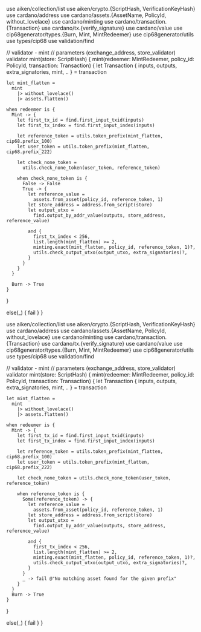 use aiken/collection/list
use aiken/crypto.{ScriptHash, VerificationKeyHash}
use cardano/address
use cardano/assets.{AssetName, PolicyId, without_lovelace}
use cardano/minting
use cardano/transaction.{Transaction}
use cardano/tx.{verify_signature}
use cardano/value
use cip68generator/types.{Burn, Mint, MintRedeemer}
use cip68generator/utils
use types/cip68
use validation/find

// validator - mint
// parameters (exchange_address, store_validator)
validator mint(store: ScriptHash) {
mint(redeemer: MintRedeemer, policy_id: PolicyId, transaction: Transaction) {
let Transaction { inputs, outputs, extra_signatories, mint, .. } =
transaction

    let mint_flatten =
      mint
        |> without_lovelace()
        |> assets.flatten()

    when redeemer is {
      Mint -> {
        let first_tx_id = find.first_input_txid(inputs)
        let first_tx_index = find.first_input_index(inputs)

        let reference_token = utils.token_prefix(mint_flatten, cip68.prefix_100)
        let user_token = utils.token_prefix(mint_flatten, cip68.prefix_222)

        let check_none_token =
          utils.check_none_token(user_token, reference_token)

        when check_none_token is {
          False -> False
          True -> {
            let reference_value =
              assets.from_asset(policy_id, reference_token, 1)
            let store_address = address.from_script(store)
            let output_utxo =
              find.output_by_addr_value(outputs, store_address, reference_value)

            and {
              first_tx_index < 256,
              list.length(mint_flatten) >= 2,
              minting.exact(mint_flatten, policy_id, reference_token, 1)?,
              utils.check_output_utxo(output_utxo, extra_signatories)?,
            }
          }
        }
      }

      Burn -> True
    }

}

else(\_) {
fail
}
}

use aiken/collection/list
use aiken/crypto.{ScriptHash, VerificationKeyHash}
use cardano/address
use cardano/assets.{AssetName, PolicyId, without_lovelace}
use cardano/minting
use cardano/transaction.{Transaction}
use cardano/tx.{verify_signature}
use cardano/value
use cip68generator/types.{Burn, Mint, MintRedeemer}
use cip68generator/utils
use types/cip68
use validation/find

// validator - mint
// parameters (exchange_address, store_validator)
validator mint(store: ScriptHash) {
mint(redeemer: MintRedeemer, policy_id: PolicyId, transaction: Transaction) {
let Transaction { inputs, outputs, extra_signatories, mint, .. } =
transaction

    let mint_flatten =
      mint
        |> without_lovelace()
        |> assets.flatten()

    when redeemer is {
      Mint -> {
        let first_tx_id = find.first_input_txid(inputs)
        let first_tx_index = find.first_input_index(inputs)

        let reference_token = utils.token_prefix(mint_flatten, cip68.prefix_100)
        let user_token = utils.token_prefix(mint_flatten, cip68.prefix_222)

        let check_none_token = utils.check_none_token(user_token, reference_token)

        when reference_token is {
          Some(reference_token) -> {
            let reference_value =
              assets.from_asset(policy_id, reference_token, 1)
            let store_address = address.from_script(store)
            let output_utxo =
              find.output_by_addr_value(outputs, store_address, reference_value)

            and {
              first_tx_index < 256,
              list.length(mint_flatten) >= 2,
              minting.exact(mint_flatten, policy_id, reference_token, 1)?,
              utils.check_output_utxo(output_utxo, extra_signatories)?,
            }
          }
          _ -> fail @"No matching asset found for the given prefix"
        }
      }
      Burn -> True
    }

}

else(\_) {
fail
}
}
